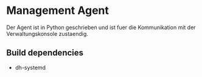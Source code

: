# Management Agent
Der Agent ist in Python geschrieben und ist fuer die Kommunikation mit der Verwaltungskonsole zustaendig.

## Build dependencies
* dh-systemd